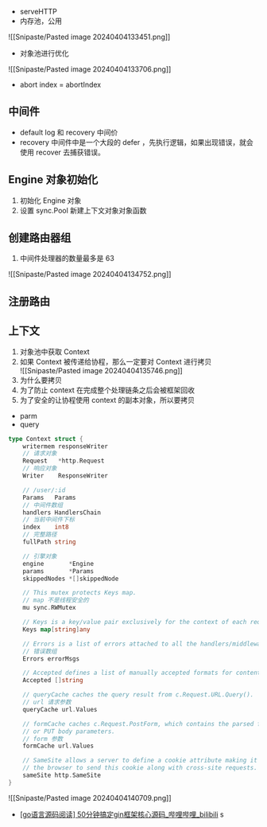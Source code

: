 - serveHTTP
- 内存池，公用

![[Snipaste/Pasted image 20240404133451.png]]

- 对象池进行优化

![[Snipaste/Pasted image 20240404133706.png]]

- abort index = abortIndex

## 中间件

- default log 和 recovery 中间价
- recovery 中间件中是一个大段的 defer ，先执行逻辑，如果出现错误，就会使用 recover 去捕获错误。

## Engine 对象初始化

1. 初始化 Engine 对象
2. 设置 sync.Pool 新建上下文对象对象函数

## 创建路由器组

1. 中间件处理器的数量最多是 63

![[Snipaste/Pasted image 20240404134752.png]]

## 注册路由

## 上下文

1. 对象池中获取 Context
2. 如果 Context 被传递给协程，那么一定要对 Context 进行拷贝  
![[Snipaste/Pasted image 20240404135746.png]]
3. 为什么要拷贝
4. 为了防止 context 在完成整个处理链条之后会被框架回收
5. 为了安全的让协程使用 context 的副本对象，所以要拷贝

- parm
- query

```go
type Context struct {
	writermem responseWriter
	// 请求对象
	Request   *http.Request
	// 响应对象
	Writer    ResponseWriter

	// /user/:id
	Params   Params
	// 中间件数组
	handlers HandlersChain
	// 当前中间件下标
	index    int8
	// 完整路径
	fullPath string

	// 引擎对象
	engine       *Engine
	params       *Params
	skippedNodes *[]skippedNode

	// This mutex protects Keys map.
	// map 不是线程安全的
	mu sync.RWMutex

	// Keys is a key/value pair exclusively for the context of each request.
	Keys map[string]any

	// Errors is a list of errors attached to all the handlers/middlewares who used this context.
	// 错误数组
	Errors errorMsgs

	// Accepted defines a list of manually accepted formats for content negotiation.
	Accepted []string

	// queryCache caches the query result from c.Request.URL.Query().
	// url 请求参数
	queryCache url.Values

	// formCache caches c.Request.PostForm, which contains the parsed form data from POST, PATCH,
	// or PUT body parameters.
	// form 参数
	formCache url.Values

	// SameSite allows a server to define a cookie attribute making it impossible for
	// the browser to send this cookie along with cross-site requests.
	sameSite http.SameSite
}
```

![[Snipaste/Pasted image 20240404140709.png]]

- [[go语言源码阅读] 50分钟搞定gin框架核心源码_哔哩哔哩_bilibili](https://www.bilibili.com/video/BV1Hm4y1D7q8/?spm_id_from=333.337.search-card.all.click&vd_source=25509bb582bc4a25d86d871d5cdffca3)
s